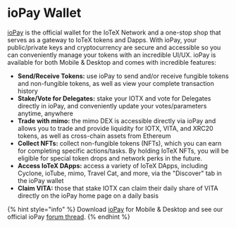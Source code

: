 # ioPay Wallet

[ioPay](https://iopay.iotex.io) is the official wallet for the IoTeX Network and a one-stop shop that serves as a gateway to IoTeX tokens and Dapps. With ioPay, your public/private keys and cryptocurrency are secure and accessible so you can conveniently manage your tokens with an incredible UI/UX. ioPay is available for both Mobile & Desktop and comes with incredible features:

* **Send/Receive Tokens:** use ioPay to send and/or receive fungible tokens and non-fungible tokens, as well as view your complete transaction history
* **Stake/Vote for Delegates:** stake your IOTX and vote for Delegates directly in ioPay, and conveniently update your votes/parameters anytime, anywhere
* **Trade with mimo:** the mimo DEX is accessible directly via ioPay and allows you to trade and provide liquidity for IOTX, VITA, and XRC20 tokens, as well as cross-chain assets from Ethereum
* **Collect NFTs:** collect non-fungible tokens \(NFTs\), which you can earn for completing specific actions/tasks. By holding IoTeX NFTs, you will be eligible for special token drops and network perks in the future.
* **Access IoTeX DApps:** access a variety of IoTeX DApps, including Cyclone, ioTube, mimo, Travel Cat, and more, via the "Discover" tab in the ioPay wallet
* **Claim VITA:** those that stake IOTX can claim their daily share of VITA directly on the ioPay home page on a daily basis

{% hint style="info" %}
Download [ioPay](http://iopay.iotex.io/) for Mobile & Desktop and see our official ioPay [forum thread](https://community.iotex.io/t/official-iopay-wallet-thread/1313).
{% endhint %}

